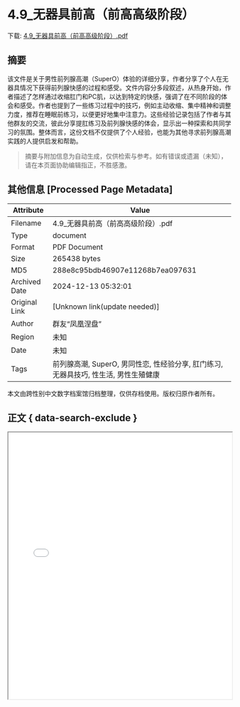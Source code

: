 # 4.9_无器具前高（前高高级阶段）

<!-- tcd_download_link -->
下载: <a href="../4.9_无器具前高（前高高级阶段）.pdf" download>4.9_无器具前高（前高高级阶段）.pdf</a>
<!-- tcd_download_link_end -->

## 摘要

<!-- tcd_abstract -->
该文件是关于男性前列腺高潮（SuperO）体验的详细分享，作者分享了个人在无器具情况下获得前列腺快感的过程和感受。文件内容分多段叙述，从热身开始，作者描述了怎样通过收缩肛门和PC肌，以达到特定的快感，强调了在不同阶段的体会和感受。作者也提到了一些练习过程中的技巧，例如主动收缩、集中精神和调整力度，推荐在睡眠前练习，以便更好地集中注意力。这些经验记录包括了作者与其他群友的交流，彼此分享提肛练习及前列腺快感的体会，显示出一种探索和共同学习的氛围。整体而言，这份文档不仅提供了个人经验，也能为其他寻求前列腺高潮实践的人提供启发和帮助。

<!-- tcd_abstract_end -->

> 摘要与附加信息为自动生成，仅供检索与参考。如有错误或遗漏（未知），请在本页面协助编辑指正，不胜感激。

## 其他信息 [Processed Page Metadata]

| Attribute       | Value                                  |
|-----------------|----------------------------------------|
| Filename        | 4.9_无器具前高（前高高级阶段）.pdf                             |
| Type            | document                                 |
| Format          | PDF Document                               |
| Size            | 265438 bytes                           |
| MD5             | 288e8c95bdb46907e11268b7ea097631                                  |
| Archived Date   | 2024-12-13 05:32:01                             |
| Original Link   | [Unknown link(update needed)]                         |
| Author          | 群友“凤凰涅盘”                               |
| Region          | 未知                               |
| Date            | 未知                                 |
| Tags            | 前列腺高潮, SuperO, 男同性恋, 性经验分享, 肛门练习, 无器具技巧, 性生活, 男性生殖健康                                 |

本文由跨性别中文数字档案馆归档整理，仅供存档使用。版权归原作者所有。


## 正文 { data-search-exclude }

<!-- tcd_main_text -->
<iframe src="../4.9_无器具前高（前高高级阶段）.pdf" width="100%" height="600px">
    <p>无法显示PDF，请下载查看。</p>
</iframe>
<!-- tcd_main_text_end -->

